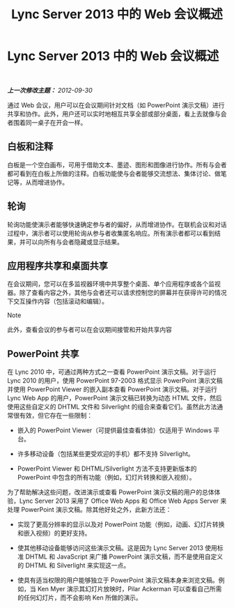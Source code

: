 ﻿---
title: Lync Server 2013 中的 Web 会议概述
TOCTitle: Lync Server 2013 中的 Web 会议概述
ms:assetid: 40616dc4-f705-4890-85bf-79f76a033a9b
ms:mtpsurl: https://technet.microsoft.com/zh-cn/library/Gg425913(v=OCS.15)
ms:contentKeyID: 49312646
ms.date: 05/19/2016
mtps_version: v=OCS.15
ms.translationtype: HT
---

# Lync Server 2013 中的 Web 会议概述

 

_**上一次修改主题：** 2012-09-30_

通过 Web 会议，用户可以在会议期间针对文档（如 PowerPoint 演示文稿）进行共享和协作。此外，用户还可以实时地相互共享全部或部分桌面，看上去就像与会者围着同一桌子在开会一样。

## 白板和注释

白板是一个空白画布，可用于借助文本、墨迹、图形和图像进行协作。所有与会者都可看到在白板上所做的注释。白板功能使与会者能够交流想法、集体讨论、做笔记等，从而增进协作。

## 轮询

轮询功能使演示者能够快速确定参与者的偏好，从而增进协作。在联机会议和对话过程中，演示者可以使用轮询从参与者收集匿名响应。所有演示者都可以看到结果，并可以向所有与会者隐藏或显示结果。

## 应用程序共享和桌面共享

在会议期间，您可以在多监视器环境中共享整个桌面、单个应用程序或各个监视器。除了查看内容之外，其他与会者还可以请求控制您的屏幕并在获得许可的情况下交互操作内容（包括滚动和编辑）。

> [!NOTE]  
> 此外，查看会议的参与者可以在会议期间接管和开始共享内容


## PowerPoint 共享

在 Lync 2010 中，可通过两种方式之一查看 PowerPoint 演示文稿。对于运行 Lync 2010 的用户，使用 PowerPoint 97-2003 格式显示 PowerPoint 演示文稿并使用 PowerPoint Viewer 的嵌入副本查看 PowerPoint 演示文稿。对于运行 Lync Web App 的用户，PowerPoint 演示文稿已转换为动态 HTML 文件，然后使用这些自定义的 DHTML 文件和 Silverlight 的组合来查看它们。虽然此方法通常很有效，但它存在一些限制：

  - 嵌入的 PowerPoint Viewer（可提供最佳查看体验）仅适用于 Windows 平台。

  - 许多移动设备（包括某些更受欢迎的手机）都不支持 Silverlight。

  - PowerPoint Viewer 和 DHTML/Silverlight 方法不支持更新版本的 PowerPoint 中包含的所有功能（例如，幻灯片转换和嵌入视频）。

为了帮助解决这些问题，改进演示或查看 PowerPoint 演示文稿的用户的总体体验，Lync Server 2013 采用了 Office Web Apps 和 Office Web Apps Server 来处理 PowerPoint 演示文稿。除其他好处之外，此新方法还：

  - 实现了更高分辨率的显示以及对 PowerPoint 功能（例如，动画、幻灯片转换和嵌入视频）的更好支持。

  - 使其他移动设备能够访问这些演示文稿。这是因为 Lync Server 2013 使用标准 DHTML 和 JavaScript 来广播 PowerPoint 演示文稿，而不是使用自定义的 DHTML 和 Silverlight 来实现这一点。

  - 使具有适当权限的用户能够独立于 PowerPoint 演示文稿本身来浏览文稿。例如，当 Ken Myer 演示其幻灯片放映时，Pilar Ackerman 可以查看自己所需的任何幻灯片，而不会影响 Ken 所做的演示。

